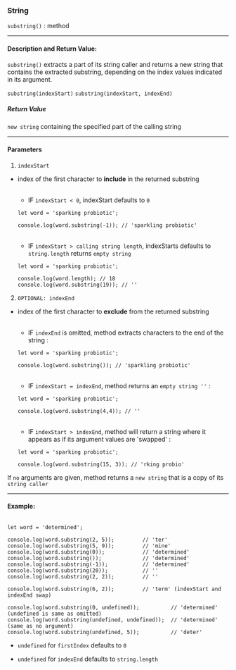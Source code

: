 ### String 

`substring()` : method

___

#### Description and Return Value:

`substring()` extracts a part of its string caller and returns a new string that contains the extracted substring, depending on the index values indicated in its argument.

`substring(indexStart)`
`substring(indexStart, indexEnd)`

##### Return Value

`new string` containing the specified part of the calling string
___

#### Parameters

1. `indexStart`
- index of the first character to **include** in the returned substring

    <br>

    - IF `indexStart < 0`, indexStart defaults to `0`
    ```
    let word = 'sparking probiotic';

    console.log(word.substring(-1)); // 'sparkling probiotic'
    ```

    <br>

    - IF `indexStart > calling string length`, indexStarts defaults to `string.length` returns `empty string`
    ```
    let word = 'sparking probiotic'; 

    console.log(word.length); // 18
    console.log(word.substring(19)); // ''
    ```


2. `OPTIONAL: indexEnd`
- index of the first character to **exclude** from the returned substring

    <br>

    - IF `indexEnd` is omitted, method extracts characters to the end of the string :
    ```
    let word = 'sparking probiotic';

    console.log(word.substring()); // 'sparkling probiotic'
    ```

    <br>

    - IF `indexStart = indexEnd`, method returns an `empty string ''` :

    ```
    let word = 'sparking probiotic';

    console.log(word.substring(4,4)); // ''
    ```

    <br>

    - IF `indexStart > indexEnd`, method will return a string where it appears as if its argument values are 'swapped' : 

    ```
    let word = 'sparking probiotic';

    console.log(word.substring(15, 3)); // 'rking probio'
    ```

If `no` arguments are given, method returns a `new string` that is a copy of its `string caller`

___

#### Example:

```

let word = 'determined';

console.log(word.substring(2, 5));         // 'ter'
console.log(word.substring(5, 9));         // 'mine'
console.log(word.substring(0));            // 'determined'
console.log(word.substring());             // 'determined'
console.log(word.substring(-1));           // 'determined'
console.log(word.substring(20));           // ''
console.log(word.substring(2, 2));         // ''

console.log(word.substring(6, 2));         // 'term' (indexStart and indexEnd swap)

console.log(word.substring(0, undefined));          // 'determined' (undefined is same as omitted)
console.log(word.substring(undefined, undefined));  // 'determined' (same as no argument)
console.log(word.substring(undefined, 5));          // 'deter' 
```
- `undefined` for `firstIndex` defaults to `0`


- `undefined` for `indexEnd` defaults to `string.length`


